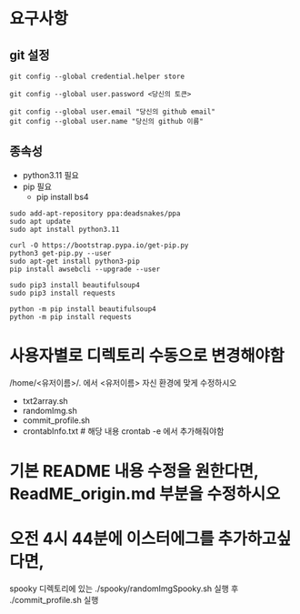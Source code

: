 # 요구사항

## git 설정
```
git config --global credential.helper store
```

```
git config --global user.password <당신의 토큰>
```

```
git config --global user.email "당신의 github email"
git config --global user.name "당신의 github 이름"
```

## 종속성
- python3.11 필요
- pip 필요
	- pip install bs4

```
sudo add-apt-repository ppa:deadsnakes/ppa
sudo apt update
sudo apt install python3.11
```
```
curl -O https://bootstrap.pypa.io/get-pip.py
python3 get-pip.py --user
sudo apt-get install python3-pip
pip install awsebcli --upgrade --user
```
```
sudo pip3 install beautifulsoup4
sudo pip3 install requests
```
```
python -m pip install beautifulsoup4
python -m pip install requests
```

# 사용자별로 디렉토리 수동으로 변경해야함
/home/<유저이름>/. 에서 <유저이름> 자신 환경에 맞게 수정하시오
 
- txt2array.sh
- randomImg.sh
- commit_profile.sh
- crontabInfo.txt # 해당 내용 crontab -e 에서 추가해줘야함

# 기본 README 내용 수정을 원한다면, ReadME_origin.md 부분을 수정하시오

# 오전 4시 44분에 이스터에그를 추가하고싶다면, 
spooky 디렉토리에 있는 ./spooky/randomImgSpooky.sh 실행 후 
./commit_profile.sh 실행
